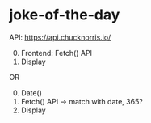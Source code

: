 # joke-of-the-day

API: https://api.chucknorris.io/

0. Frontend: Fetch() API
1. Display

OR

0. Date()
1. Fetch() API -> match with date, 365?
2. Display
